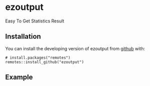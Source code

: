 # ezoutput
Easy To Get Statistics Result

## Installation

You can install the developing version of ezoutput from [github](https://github.com/cysics/ezoutput) with:

```{r}
# install.packages("remotes")
remotes::install_github("ezoutput")
```
## Example
